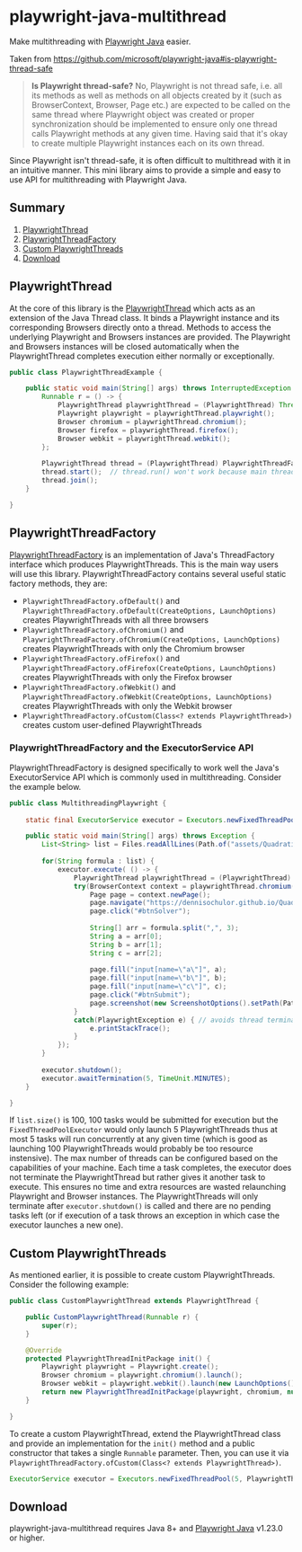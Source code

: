 # playwright-java-multithread
Make multithreading with [Playwright Java](https://github.com/microsoft/playwright-java) easier.

Taken from https://github.com/microsoft/playwright-java#is-playwright-thread-safe
> **Is Playwright thread-safe?** No, Playwright is not thread safe, i.e. all its methods as well as methods on all objects created by it (such as BrowserContext, Browser, Page etc.) are expected to be called on the same thread where Playwright object was created or proper synchronization should be implemented to ensure only one thread calls Playwright methods at any given time. Having said that it's okay to create multiple Playwright instances each on its own thread.

Since Playwright isn't thread-safe, it is often difficult to multithread with it in an intuitive manner. This mini library aims to provide a simple and easy to use API for multithreading with Playwright Java.

## Summary
1. [PlaywrightThread](https://github.com/DennisOchulor/playwright-java-multithread#playwrightthread)
2. [PlaywrightThreadFactory](https://github.com/DennisOchulor/playwright-java-multithread#playwrightthreadfactory)
3. [Custom PlaywrightThreads](https://github.com/DennisOchulor/playwright-java-multithread#custom-playwrightthreads)
4. [Download](https://github.com/DennisOchulor/playwright-java-multithread#download)

## PlaywrightThread
At the core of this library is the [PlaywrightThread](https://github.com/DennisOchulor/playwright-java-multithread/blob/main/src/main/java/io/github/dennisochulor/playwright_java_multithread/PlaywrightThread.java) which acts as an extension of the Java Thread class. It binds a Playwright instance and its corresponding Browsers directly onto a thread. Methods to access the underlying Playwright and Browsers instances are provided. The Playwright and Browsers instances will be closed automatically when the PlaywrightThread completes execution either normally or exceptionally.
```java
public class PlaywrightThreadExample {

	public static void main(String[] args) throws InterruptedException {
		Runnable r = () -> {
			PlaywrightThread playwrightThread = (PlaywrightThread) Thread.currentThread();
			Playwright playwright = playwrightThread.playwright();
			Browser chromium = playwrightThread.chromium();
			Browser firefox = playwrightThread.firefox();
			Browser webkit = playwrightThread.webkit();
		};
		
		PlaywrightThread thread = (PlaywrightThread) PlaywrightThreadFactory.ofDefault().newThread(r);
		thread.start();  // thread.run() won't work because main thread isn't a PlaywrightThread
		thread.join();
	}

}
```

## PlaywrightThreadFactory
[PlaywrightThreadFactory](https://github.com/DennisOchulor/playwright-java-multithread/blob/main/src/main/java/io/github/dennisochulor/playwright_java_multithread/PlaywrightThreadFactory.java) is an implementation of Java's ThreadFactory interface which produces PlaywrightThreads. This is the main way users will use this library. PlaywrightThreadFactory contains several useful static factory methods, they are:
- `PlaywrightThreadFactory.ofDefault()` and `PlaywrightThreadFactory.ofDefault(CreateOptions, LaunchOptions)` creates PlaywrightThreads with all three browsers
- `PlaywrightThreadFactory.ofChromium()` and `PlaywrightThreadFactory.ofChromium(CreateOptions, LaunchOptions)` creates PlaywrightThreads with only the Chromium browser
- `PlaywrightThreadFactory.ofFirefox()` and `PlaywrightThreadFactory.ofFirefox(CreateOptions, LaunchOptions)` creates PlaywrightThreads with only the Firefox browser
- `PlaywrightThreadFactory.ofWebkit()` and `PlaywrightThreadFactory.ofWebkit(CreateOptions, LaunchOptions)` creates PlaywrightThreads with only the Webkit browser
- `PlaywrightThreadFactory.ofCustom(Class<? extends PlaywrightThread>)` creates custom user-defined PlaywrightThreads

### PlaywrightThreadFactory and the ExecutorService API
PlaywrightThreadFactory is designed specifically to work well the Java's ExecutorService API which is commonly used in multithreading. Consider the example below.
```java
public class MultithreadingPlaywright {
	
	static final ExecutorService executor = Executors.newFixedThreadPool(5, PlaywrightThreadFactory.ofChromium());

	public static void main(String[] args) throws Exception {
		List<String> list = Files.readAllLines(Path.of("assets/QuadraticABCList.txt"));
		
		for(String formula : list) {
			executor.execute( () -> {
				PlaywrightThread playwrightThread = (PlaywrightThread) Thread.currentThread();
				try(BrowserContext context = playwrightThread.chromium().newContext()) {
					Page page = context.newPage();
					page.navigate("https://dennisochulor.github.io/QuadraticStuff/");
					page.click("#btnSolver");
					
					String[] arr = formula.split(",", 3);
					String a = arr[0];
					String b = arr[1];
					String c = arr[2];
					
					page.fill("input[name=\"a\"]", a);
					page.fill("input[name=\"b\"]", b);
					page.fill("input[name=\"c\"]", c);
					page.click("#btnSubmit");
					page.screenshot(new ScreenshotOptions().setPath(Path.of("assets/" + a + " " + b + " " + c + ".png")));
				}
				catch(PlaywrightException e) { // avoids thread termination to allow the thread to be reused for subsequent tasks
					e.printStackTrace();
				}
			});
		}
		
		executor.shutdown();
		executor.awaitTermination(5, TimeUnit.MINUTES);
	}

}
```

If `list.size()` is 100, 100 tasks would be submitted for execution but the `FixedThreadPoolExecutor` would only launch 5 PlaywrightThreads thus at most 5 tasks will run concurrently at any given time (which is good as launching 100 PlaywrightThreads would probably be too resource instensive). The max number of threads can be configured based on the capabilities of your machine. Each time a task completes, the executor does not terminate the PlaywrightThread but rather gives it another task to execute. This ensures no time and extra resources are wasted relaunching Playwright and Browser instances. The PlaywrightThreads will only terminate after `executor.shutdown()` is called and there are no pending tasks left (or if execution of a task throws an exception in which case the executor launches a new one).

## Custom PlaywrightThreads
As mentioned earlier, it is possible to create custom PlaywrightThreads. Consider the following example:
```java
public class CustomPlaywrightThread extends PlaywrightThread {

	public CustomPlaywrightThread(Runnable r) {
		super(r);
	}

	@Override
	protected PlaywrightThreadInitPackage init() {
		Playwright playwright = Playwright.create();
		Browser chromium = playwright.chromium().launch();
		Browser webkit = playwright.webkit().launch(new LaunchOptions().setTimeout(15000));
		return new PlaywrightThreadInitPackage(playwright, chromium, null, webkit);
	}

}
```

To create a custom PlaywrightThread, extend the PlaywrightThread class and provide an implementation for the `init()` method and a public constructor that takes a single `Runnable` parameter. Then, you can use it via `PlaywrightThreadFactory.ofCustom(Class<? extends PlaywrightThread>)`.
```java
ExecutorService executor = Executors.newFixedThreadPool(5, PlaywrightThreadFactory.ofCustom(CustomPlaywrightThread.class));
```

## Download
playwright-java-multithread requires Java 8+ and [Playwright Java](https://github.com/microsoft/playwright-java) v1.23.0 or higher.
